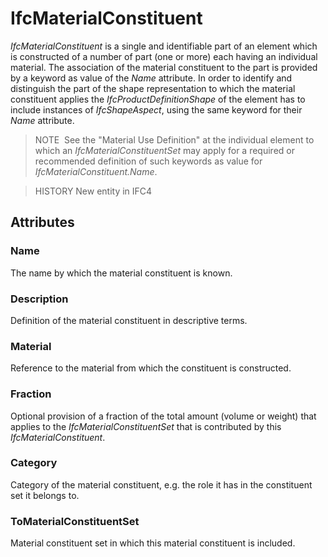 # IfcMaterialConstituent

_IfcMaterialConstituent_ is a single and identifiable part of an element which is constructed of a number of part (one or more) each having an individual material. The association of the material constituent to the part is provided by a keyword as value of the _Name_ attribute. In order to identify and distinguish the part of the shape representation to which the material constituent applies the _IfcProductDefinitionShape_ of the element has to include instances of _IfcShapeAspect_, using the same keyword for their _Name_ attribute.

> NOTE&nbsp; See the "Material Use Definition" at the individual element to which an _IfcMaterialConstituentSet_ may apply for a required or recommended definition of such keywords as value for _IfcMaterialConstituent.Name_.

> HISTORY New entity in IFC4

## Attributes

### Name
The name by which the material constituent is known.

### Description
Definition of the material constituent in descriptive terms.

### Material
Reference to the material from which the constituent is constructed.

### Fraction
Optional provision of a fraction of the total amount (volume or weight) that applies to the _IfcMaterialConstituentSet_ that is contributed by this _IfcMaterialConstituent_.

### Category
Category of the material constituent, e.g. the role it has in the constituent set it belongs to.

### ToMaterialConstituentSet
Material constituent set in which this material constituent is included.
